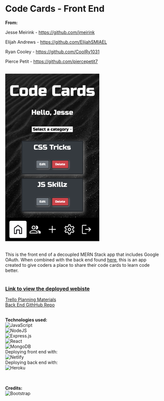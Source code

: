 # Code Cards - Front End

**From:**

Jesse Meirink - https://github.com/jmeirink

Elijah Andrews - https://github.com/ElijahSMIAEL

Ryan Cooley - https://github.com/CoolRy1031

Pierce Petit - https://github.com/piercepetit7
</br></br>

<img width="300" src="./public/images/codecards.png">
</br></br>


This is the front end of a decoupled MERN Stack app that includes Google OAuth. When combined with the back end found [here](https://github.com/ElijahSMIAEL/code-cards-back-end), this is an app created to give coders a place to share their code cards to learn code better.
</br></br>

### [Link to view the deployed webiste](https://sei-code-cards.netlify.app/)
[Trello Planning Materials](https://trello.com/b/MlRIyKIb/code-cards)</br>
[Back End GithHub Repo](https://github.com/ElijahSMIAEL/code-cards-back-end)
</br></br>

__Technologies used:__
</br>
![JavaScript](https://img.shields.io/badge/javascript-%23323330.svg?style=for-the-badge&logo=javascript&logoColor=%23F7DF1E)
</br>
![NodeJS](https://img.shields.io/badge/node.js-6DA55F?style=for-the-badge&logo=node.js&logoColor=white)
</br>
![Express.js](https://img.shields.io/badge/express.js-%23404d59.svg?style=for-the-badge&logo=express&logoColor=%2361DAFB)
</br>
![React](https://img.shields.io/badge/react-%2320232a.svg?style=for-the-badge&logo=react&logoColor=%2361DAFB)
</br>
![MongoDB](https://img.shields.io/badge/MongoDB-%234ea94b.svg?style=for-the-badge&logo=mongodb&logoColor=white)
</br>
Deploying front end with:
</br>
![Netlify](https://img.shields.io/badge/netlify-%23000000.svg?style=for-the-badge&logo=netlify&logoColor=#00C7B7)
</br>
Deploying back end with:
</br>
![Heroku](https://img.shields.io/badge/heroku-%23430098.svg?style=for-the-badge&logo=heroku&logoColor=white)
</br>
</br></br>

__Credits:__</br>
![Bootstrap](https://img.shields.io/badge/bootstrap-%23563D7C.svg?style=for-the-badge&logo=bootstrap&logoColor=white)
</br>
</br></br>